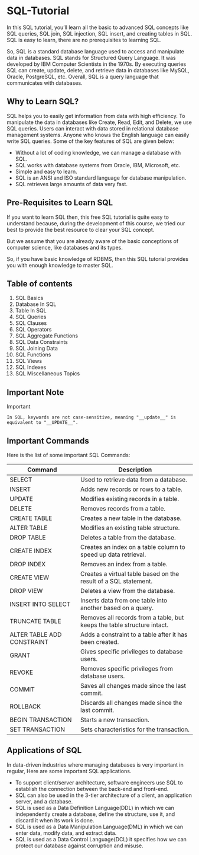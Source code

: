 # SQL-Tutorial

In this SQL tutorial, you’ll learn all the basic to advanced SQL concepts like SQL queries, SQL join, SQL injection, SQL insert, and creating tables in SQL. SQL is easy to learn, there are no prerequisites to learning SQL.

So, SQL is a standard database language used to access and manipulate data in databases. SQL stands for Structured Query Language. It was developed by IBM Computer Scientists in the 1970s. By executing queries SQL can create, update, delete, and retrieve data in databases like MySQL, Oracle, PostgreSQL, etc. Overall, SQL is a query language that communicates with databases.

## Why to Learn SQL?
SQL helps you to easily get information from data with high efficiency. To manipulate the data in databases like Create, Read, Edit, and Delete, we use SQL queries. Users can interact with data stored in relational database management systems. Anyone who knows the English language can easily write SQL queries. Some of the key features of SQL are given below:
- Without a lot of coding knowledge, we can manage a database with SQL.
- SQL works with database systems from Oracle, IBM, Microsoft, etc.
- Simple and easy to learn.
- SQL is an ANSI and ISO standard language for database manipulation.
- SQL retrieves large amounts of data very fast.

## Pre-Requisites to Learn SQL
If you want to learn SQL then, this free SQL tutorial is quite easy to understand because, during the development of this course, we tried our best to provide the best resource to clear your SQL concept.

But we assume that you are already aware of the basic conceptions of computer science, like databases and its types.

So, if you have basic knowledge of RDBMS, then this SQL tutorial provides you with enough knowledge to master SQL.


## Table of contents
1. SQL Basics
2. Database In SQL
3. Table In SQL
4. SQL Queries
5. SQL Clauses
6. SQL Operators
7. SQL Aggregate Functions
8. SQL Data Constraints
9. SQL Joining Data
10. SQL Functions
11. SQL Views
12. SQL Indexes
13. SQL Miscellaneous Topics

## Important Note

> [!IMPORTANT]
>
>     In SQL, keywords are not case-sensitive, meaning "__update__" is equivalent to "__UPDATE__".

## Important Commands

Here is the list of some important SQL Commands:

| Command                | Description                                               |
|------------------------|-----------------------------------------------------------|
| SELECT                 | Used to retrieve data from a database.                   |
| INSERT                 | Adds new records or rows to a table.                     |
| UPDATE                 | Modifies existing records in a table.                    |
| DELETE                 | Removes records from a table.                            |
| CREATE TABLE           | Creates a new table in the database.                     |
| ALTER TABLE            | Modifies an existing table structure.                    |
| DROP TABLE             | Deletes a table from the database.                       |
| CREATE INDEX           | Creates an index on a table column to speed up data retrieval. |
| DROP INDEX             | Removes an index from a table.                           |
| CREATE VIEW            | Creates a virtual table based on the result of a SQL statement. |
| DROP VIEW              | Deletes a view from the database.                        |
| INSERT INTO SELECT     | Inserts data from one table into another based on a query. |
| TRUNCATE TABLE         | Removes all records from a table, but keeps the table structure intact. |
| ALTER TABLE ADD CONSTRAINT | Adds a constraint to a table after it has been created. |
| GRANT                  | Gives specific privileges to database users.              |
| REVOKE                 | Removes specific privileges from database users.         |
| COMMIT                 | Saves all changes made since the last commit.            |
| ROLLBACK               | Discards all changes made since the last commit.         |
| BEGIN TRANSACTION      | Starts a new transaction.                                |
| SET TRANSACTION        | Sets characteristics for the transaction.                |

## Applications of SQL
In data-driven industries where managing databases is very important in regular, Here are some important SQL applications.
- To support client/server architecture, software engineers use SQL to establish the connection between the back-end and front-end.
- SQL can also be used in the 3-tier architecture of a client, an application server, and a database.
- SQL is used as a Data Definition Language(DDL) in which we can independently create a database, define the structure, use it, and discard it when its work is done.
- SQL is used as a Data Manipulation Language(DML) in which we can enter data, modify data, and extract data.
- SQL is used as a Data Control Language(DCL) it specifies how we can protect our database against corruption and misuse.

